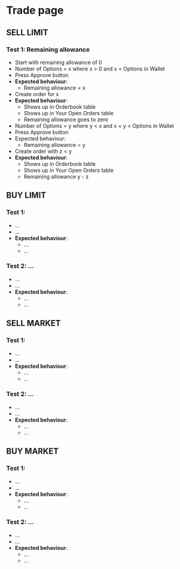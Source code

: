 # Trade page

## SELL LIMIT
### Test 1: Remaining allowance 
* Start with remaining allowance of 0
* Number of Options = x where x > 0 and x < Options in Wallet
* Press Approve button
* **Expected behaviour**: 
  * Remaining allowance = x
* Create order for x
* **Expected behaviour**: 
  * Shows up in Orderbook table
  * Shows up in Your Open Orders table
  * Remaining allowance goes to zero
* Number of Options = y where y < x and x + y < Options in Wallet
* Press Approve button
* Expected behaviour:
  * Remaining allowance = y
* Create order with z < y
* **Expected behaviour**: 
  * Shows up in Orderbook table
  * Shows up in Your Open Orders table
  * Remaining allowance y - z
 
## BUY LIMIT
### Test 1:  
  * ...
  * ...
  * **Expected behaviour**:
     * ...
     * ...    
### Test 2: ...
  * ...
  * ...
  * **Expected behaviour**:
     * ...
     * ...        


## SELL MARKET
### Test 1:  
  * ...
  * ...
  * **Expected behaviour**:
     * ...
     * ...    
### Test 2: ...
  * ...
  * ...
  * **Expected behaviour**:
     * ...
     * ...  

## BUY MARKET
### Test 1:  
  * ...
  * ...
  * **Expected behaviour**:
     * ...
     * ...    
### Test 2: ...
  * ...
  * ...
  * **Expected behaviour**:
     * ...
     * ...  
 
